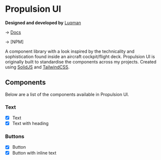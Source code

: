 # Propulsion UI

**Designed and developed by** [Luqman](https://theluqmn.github.io)

→ [Docs](https://theluqmn.github.io/propulsion-ui)

→ [NPM]

A component library with a look inspired by the technicality and sophistication found inside an aircraft cockpit/flight deck. Propulsion UI is originally built to standardise the components across my projects. Created using [SolidJS](https://www.solidjs.com) and [TailwindCSS](https://tailwindcss.com).

## Components

Below are a list of the components available in Propulsion UI.

### Text

- [x] Text
- [x] Text with heading

### Buttons

- [x] Button
- [x] Button with inline text
